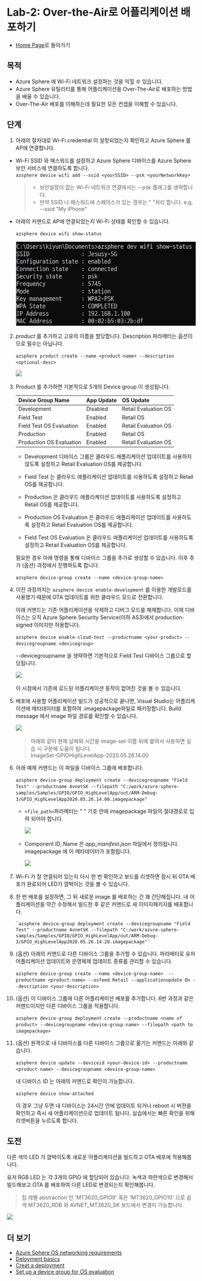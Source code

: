 # Lab-2: Over-the-Air로 어플리케이션 배포하기

- [Home Page](README.md)로 돌아가기

## 목적

- Azure Sphere 에 Wi-Fi 네트워크 설정하는 것을 익힐 수 있습니다.
- Azure Sphere 유틸리티를 통해 어플리케이션을 Over-The-Air로 배포하는 방법을 배울 수 있습니다.
- Over-The-Air 배포를 이해하는데 필요한 모든 컨셉을 이해할 수 있습니다.
  
## 단계

1. 아래의 절차대로 Wi-Fi credential 이 설정되었는지 확인하고 Azure Sphere 를 AP에 연결합니다.

- Wi-Fi SSID 와 패스워드를 설정하고 Azure Sphere 디바이스를 Azure Sphere 보안 서비스에 연결하도록 합니다.   
   `azsphere device wifi add --ssid <yourSSID> --psk <yourNetworkKey>`
   
   > - 보안설정이 없는 Wi-Fi 네트워크 연결에서는 --psk 플래그를 생략합니다.
   > - 만약 SSID 나 패스워드에 스페이스가 있는 경우는 " "처리 합니다. e.g. --ssid "My iPhone"

-  아래의 커맨드로 AP에 연결되었는지 Wi-Fi 상태를 확인할 수 있습니다.
   
   `azsphere device wifi show-status`

    ![](images/show-wifi-status.png)
    
2. *product* 를 추가하고 고유의 이름을 할당합니다. Description 파라메터는 옵션이므로 필수는 아닙니다.

   `azsphere product create --name <product-name> --description <optional-desc>`

   ![](images/createProduct.png)
   
3. Product 를 추가하면 기본적으로 5개의 Device group 이 생성됩니다.

    |  Device Group Name       | App Update  | OS Update | 
    |  ----------------        | ----------  | --------- | 
    | Development              | Disabled    | Retail Evaluation OS |
    | Field Test               | Enabled     | Retail OS |
    | Field Test OS Evaluation | Enabled     | Retail Evaluation OS |
    | Production               | Enabled     | Retail OS |
    | Production OS Evaluation | Enabled     | Retail Evaluation OS |
    
    - Development 디바이스 그룹은 클라우드 애플리케이션 업데이트를 사용하지 않도록 설정하고 Retail Evaluation OS를 제공합니다.
    
    - Field Test 는 클라우드 애플리케이션 업데이트를 사용하도록 설정하고 Retail OS를 제공합니다.

    - Production 은 클라우드 애플리케이션 업데이트를 사용하도록 설정하고 Retail OS를 제공합니다.

    - Production OS Evaluation 은 클라우드 애플리케이션 업데이트를 사용하도록 설정하고 Retail Evaluation OS를 제공합니다.

    - Field Test OS Evaluation 은 클라우드 애플리케이션 업데이트를 사용하도록 설정하고 Retail Evaluation OS를 제공합니다.

    필요한 경우 아래 명령을 통해 디바이스 그룹을 추가로 생성할 수 있습니다. 이후 추가 (옵션) 과정에서 진행하도록 합니다.

    `azsphere device-group create --name <device-group-name>`

4. 이전 과정까지는 `azsphere device enable-development` 를 이용한 개발모드를 사용했기 때문에 OTA 업데이트를 위한 클라우드 모드로 전환합니다.

     아래 커맨드는 기존 어플리케이션을 삭제하고 디버그 모드를 해제합니다. 이제 디바이스는 오직 Azure Sphere Security Service(이하 AS3)에서 production-signed 이미지만 허용합니다.

    `azsphere device enable-cloud-test --productname <your-product> --devicegroupname <devicegroup>`

    --devicegroupname 을 생략하면 기본적으로 Field Test 디바이스 그룹으로 할당됩니다.

    ![](images/enable-cloud-test.png)

    이 시점에서 기존에 로드된 어플리케이션 동작이 없어진 것을 볼 수 있습니다.

5. 배포에 사용할 어플리케이션 빌드가 성공적으로 끝나면, Visual Studio는 어플리케이션에 메타데이터를 포함하여 .imagepackage파일로 패키징합니다.
Build message 에서 image 파일 경로를 확인할 수 있습니다.

    ![](images/imagePath.png)

    > 아래와 같이 현재 날짜와 시간을 image-set 이름 뒤에 붙여서 사용하면 실습 시 구분에   도움이 됩니다.    
        ImageSet-GPIOHighLevelApp-2020.05.26.14.00

6. 아래 예제 커맨드는 이 파일을 디바이스 그룹에 배포합니다.
   
   `azsphere device-group deployment create --devicegroupname "Field Test" --productname AvnetSK --filepath "C:/work/azure-sphere-samples/Samples/GPIO/GPIO_HighLevelApp/out/ARM-Debug-3/GPIO_HighLevelApp2020.05.26.14.00.imagepackage"`

   - `<file_path>`파라메터는 " " 기호 안에 imagepackage 파일의 절대경로로 입력 되어야 합니다.  
        
        ![](images/deployment.png)

   - Component ID, Name 은 *app_manifest.json* 파일에서 정의됩니다. imagepackage 에 이 메타데이터가 포함됩니다.
        
        ![](images/component-id.png)

   
7. Wi-Fi 가 잘 연결되어 있는지 다시 한 번 확인하고 보드를 리셋하면 잠시 뒤 OTA 배포가 완료되어 LED가 깜박이는 것을 볼 수 있습니다.


8. 한 번 배포를 설정하면, 그 뒤 새로운 image 를 배포하는 건 꽤 간단해집니다. 내 어플리케이션을 약간 수정해서 빌드한 후 같은 커맨드로 새 이미지패키지를 배포합니다.

       `azsphere device-group deployment create --devicegroupname "Field Test" --productname AvnetSK --filepath "C:/work/azure-sphere-samples/Samples/GPIO/GPIO_HighLevelApp/out/ARM-Debug-3/GPIO_HighLevelApp2020.05.26.14.20.imagepackage"`

9. (옵션) 아래의 커맨드로 다른 디바이스 그룹을 추가할 수 있습니다. 파라메터로 유저 어플리케이션 업데이트와 운영체제 업데이트 종류를 관리할 수 있습니다.

    `azsphere device-group create --name <device-group-name>  --productname <product-name> --osfeed Retail --applicationupdate On --description <your-description> `

10. (옵션) 이 디바이스 그룹에 다른 어플리케이션 배포를 추가합니다. 6번 과정과 같은 커맨드이지만 다른 디바이스 그룹을 적용합니다.

     `azsphere device-group deployment create --productname <name of product> --devicegroupname <device-group-name> --filepath <path to imagepackage>`

11. (옵션) 원격으로 내 디바이스를 다른 디바이스 그룹으로 옮기는 커맨드는 아래와 같습니다.

     `azsphere device update --deviceid <your-device-id> --productname <product-name> --devicegroupname <device-group-name>`

     내 디바이스 ID 는 아래의 커맨드로 확인이 가능합니다.

     `azsphere device show-attached`

     이 경우 그냥 두면 내 디바이스는 24시간 안에 업데이트 되거나 reboot 시 버젼을 확인하고 즉시 새 어플리케이션으로 업데이트 됩니다. 실습에서는 빠른 확인을 위해 리셋버튼을 누르도록 합니다.
     

## 도전

다른 색의 LED 가 깜박이도록 새로운 어플리케이션을 빌드하고 OTA 배포에 적용해봅니다.

유저 RGB LED 는 각 3개의 GPIO 에 할당되어 있습니다. 녹색과 파란색으로 변경해서 빌드해보고 OTA 를 배포하여 다른 LED로 변경되는지 확인해봅니다.

 > 칩 레벨 abstraction 인 'MT3620_GPIO9' 혹은 'MT3620_GPIO10' 으로 쉽게 MT3620_RDB 와 AVNET_MT3620_SK 보드에서 변경이 가능합니다.

![](images/deployment1.png)


## 더 보기
- [Azure Sphere OS networking requirements](https://docs.microsoft.com/ko-kr/azure-sphere/network/ports-protocols-domains)
- [Deloyment basics](https://docs.microsoft.com/ko-kr/azure-sphere/deployment/deployment-concepts)
- [Creat a deployment](https://docs.microsoft.com/ko-kr/azure-sphere/deployment/create-a-deployment)
- [Set up a device group for OS evaluation](https://docs.microsoft.com/ko-kr/azure-sphere/deployment/set-up-evaluation-device-group)
